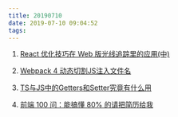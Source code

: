 ```yaml
---
title: 20190710
date: 2019-07-10 09:04:52
tags:
---
```

1. [React 优化技巧在 Web 版光线追踪里的应用(中)](https://mp.weixin.qq.com/s/xNZ_zw3iZEXBAjXVbEpeRw)

2. [Webpack 4 动态切割JS注入文件名](https://juejin.im/post/5d2405dff265da1bb97002f3)

3. [TS与JS中的Getters和Setter究竟有什么用](https://www.freecodecamp.org/news/typescript-javascript-getters-and-setters-are-they-useless/)

4. [前端 100 问：能搞懂 80% 的请把简历给我](https://juejin.im/post/5d23e750f265da1b855c7bbe)
